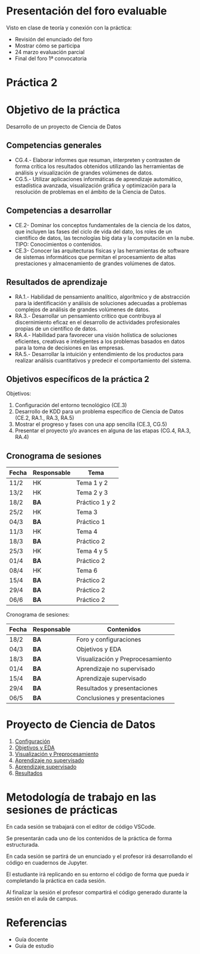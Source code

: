 # Presentación del foro evaluable


Visto en clase de teoría y conexión con la práctica:
- Revisión del enunciado del foro
- Mostrar cómo se participa
- 24 marzo evaluación parcial
- Final del foro 1ª convocatoria

# Práctica 2

# Objetivo de la práctica

Desarrollo de un proyecto de Ciencia de Datos

## Competencias generales

- CG.4.- Elaborar informes que resuman, interpreten y contrasten de forma crítica los resultados obtenidos utilizando las herramientas de análisis y visualización de grandes volúmenes de datos.
- CG.5.- Utilizar aplicaciones informáticas de aprendizaje automático, estadística avanzada, visualización gráfica y optimización para la resolución de problemas en el ámbito de la Ciencia de Datos.

## Competencias a desarrollar

- CE.2- Dominar los conceptos fundamentales de la ciencia de los datos, que incluyen las fases del ciclo de vida del dato, los roles de un científico de datos, las tecnologías big data y la computación en la nube. TIPO: Conocimientos o contenidos.
- CE.3- Conocer las arquitecturas físicas y las herramientas de software de sistemas informáticos que permitan el procesamiento de altas prestaciones y almacenamiento de grandes volúmenes de datos.

## Resultados de aprendizaje

- RA.1.- Habilidad de pensamiento analítico, algorítmico y de abstracción para la identificación y análisis de soluciones adecuadas a problemas complejos de análisis de grandes volúmenes de datos.
- RA.3.- Desarrollar un pensamiento crítico que contribuya al discernimiento eficaz en el desarrollo de actividades profesionales propias de un científico de datos.
- RA.4.- Habilidad para favorecer una visión holística de soluciones eficientes, creativas e inteligentes a los problemas basados en datos para la toma de decisiones en las empresas.
- RA.5.- Desarrollar la intuición y entendimiento de los productos para realizar análisis cuantitativos y predecir el comportamiento del sistema.

## Objetivos específicos de la práctica 2

Objetivos:
1. Configuración del entorno tecnológico (CE.3)
2. Desarrollo de KDD para un problema específico de Ciencia de Datos (CE.2, RA.1., RA.3, RA.5)
3. Mostrar el progreso y fases con una app sencilla (CE.3, CG.5)
4. Presentar el proyecto y/o avances en alguna de las etapas (CG.4, RA.3, RA.4)

## Cronograma de sesiones

| Fecha  | Responsable | Tema            |
|--------|-------------|-----------------|
| 11/2   | HK          | Tema 1 y 2      |
| 13/2   | HK          | Tema 2 y 3      |
| 18/2   | **BA**      | Práctico 1 y 2  |
| 25/2   | HK          | Tema 3          |
| 04/3   | **BA**      | Práctico 1      |
| 11/3   | HK          | Tema 4          |
| 18/3   | **BA**      | Práctico 2      |
| 25/3   | HK          | Tema 4 y 5      |
| 01/4   | **BA**      | Práctico 2      |
| 08/4   | HK          | Tema 6          |
| 15/4   | **BA**      | Práctico 2      |
| 29/4   | **BA**      | Práctico 2      |
| 06/6   | **BA**      | Práctico 2      |

Cronograma de sesiones:

| Fecha  | Responsable | Contenidos                       |
|--------|-------------|----------------------------------|
| 18/2   | **BA**      | Foro y configuraciones           |
| 04/3   | **BA**      | Objetivos y EDA                  |
| 18/3   | **BA**      | Visualización y Preprocesamiento |
| 01/4   | **BA**      | Aprendizaje no supervisado       |
| 15/4   | **BA**      | Aprendizaje supervisado          |
| 29/4   | **BA**      | Resultados y presentaciones      |
| 06/5   | **BA**      | Conclusiones y presentaciones    |

# Proyecto de Ciencia de Datos

1. [Configuración](./enunciados/1_configuracion_ds.md)
2. [Objetivos y EDA](./enunciados/2_objetivo_eda.md)
3. [Visualización y Preprocesamiento](./enunciados/3_viz_preproceso.md)
4. [Aprendizaje no supervisado](./enunciados/4_no_supervisado.md)
5. [Aprendizaje supervisado](./enunciados/5_supervisado.md)
6. [Resultados](./enunciados/6_resultados.md)


# Metodología de trabajo en las sesiones de prácticas

En cada sesión se trabajará con el editor de código VSCode.

Se presentarán cada uno de los contenidos de la práctica de forma estructurada. 

En cada sesión se partirá de un enunciado y el profesor irá desarrollando el código en cuadernos de Jupyter. 

El estudiante irá replicando en su entorno el código de forma que pueda ir completando la práctica en cada sesión.

Al finalizar la sesión el profesor compartirá el código generado durante la sesión en el aula de campus.

# Referencias

- Guía docente
- Guía de estudio
